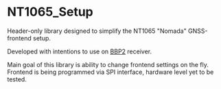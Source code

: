 # NT1065_Setup

Header-only library designed to simplify the NT1065 "Nomada" GNSS-frontend setup. 

Developed with intentions to use on [BBP2](http://www.module.ru/catalog/micro/sbis_k1888vs18/) receiver. 

Main goal of this library is ability to change frontend settings on the fly. Frontend is being programmed via SPI interface, hardware level yet to be tested.
